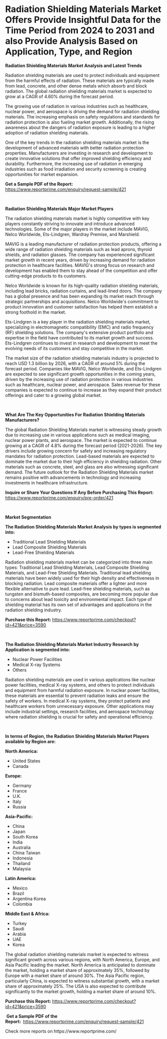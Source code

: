 <p><h1>Radiation Shielding Materials Market Offers Provide Insightful Data for the Time Period from 2024 to 2031 and also Provide Analysis Based on Application, Type, and Region</h1></p><p><strong>Radiation Shielding Materials Market Analysis and Latest Trends</strong></p>
<p><p>Radiation shielding materials are used to protect individuals and equipment from the harmful effects of radiation. These materials are typically made from lead, concrete, and other dense metals which absorb and block radiation. The global radiation shielding materials market is expected to grow at a CAGR of 4.60% during the forecast period.</p><p>The growing use of radiation in various industries such as healthcare, nuclear power, and aerospace is driving the demand for radiation shielding materials. The increasing emphasis on safety regulations and standards for radiation protection is also fueling market growth. Additionally, the rising awareness about the dangers of radiation exposure is leading to a higher adoption of radiation shielding materials.</p><p>One of the key trends in the radiation shielding materials market is the development of advanced materials with better radiation protection properties. Manufacturers are investing in research and development to create innovative solutions that offer improved shielding efficiency and durability. Furthermore, the increasing use of radiation in emerging industries such as food irradiation and security screening is creating opportunities for market expansion.</p></p>
<p><strong>Get a Sample PDF of the Report:&nbsp;</strong> <a href="https://www.reportprime.com/enquiry/request-sample/421">https://www.reportprime.com/enquiry/request-sample/421</a></p>
<p>&nbsp;</p>
<p><strong>Radiation Shielding Materials Major Market Players</strong></p>
<p><p>The radiation shielding materials market is highly competitive with key players constantly striving to innovate and introduce advanced technologies. Some of the major players in the market include MAVIG, Nelco Worldwide, Ets-Lindgren, Wardray Premise, and Marshield.</p><p>MAVIG is a leading manufacturer of radiation protection products, offering a wide range of radiation shielding materials such as lead aprons, thyroid shields, and radiation glasses. The company has experienced significant market growth in recent years, driven by increasing demand for radiation protection in healthcare facilities. MAVIG's strong focus on research and development has enabled them to stay ahead of the competition and offer cutting-edge products to its customers.</p><p>Nelco Worldwide is known for its high-quality radiation shielding materials, including lead bricks, radiation curtains, and lead-lined doors. The company has a global presence and has been expanding its market reach through strategic partnerships and acquisitions. Nelco Worldwide's commitment to product innovation and customer satisfaction has helped them establish a strong foothold in the market.</p><p>Ets-Lindgren is a key player in the radiation shielding materials market, specializing in electromagnetic compatibility (EMC) and radio frequency (RF) shielding solutions. The company's extensive product portfolio and expertise in the field have contributed to its market growth and success. Ets-Lindgren continues to invest in research and development to meet the evolving needs of its customers and stay competitive in the market.</p><p>The market size of the radiation shielding materials industry is projected to reach USD 1.3 billion by 2026, with a CAGR of around 5% during the forecast period. Companies like MAVIG, Nelco Worldwide, and Ets-Lindgren are expected to see significant growth opportunities in the coming years, driven by the increasing use of radiation protection in various industries such as healthcare, nuclear power, and aerospace. Sales revenue for these companies is expected to continue to increase as they expand their product offerings and cater to a growing global market.</p></p>
<p>&nbsp;</p>
<p><strong>What Are The Key Opportunities For Radiation Shielding Materials Manufacturers?</strong></p>
<p><p>The global Radiation Shielding Materials market is witnessing steady growth due to increasing use in various applications such as medical imaging, nuclear power plants, and aerospace. The market is expected to continue growing at a CAGR of 4.8% during the forecast period (2021-2026). The key drivers include growing concern for safety and increasing regulatory mandates for radiation protection. Lead-based materials are expected to dominate the market due to their high efficiency in shielding radiation. Other materials such as concrete, steel, and glass are also witnessing significant demand. The future outlook for the Radiation Shielding Materials market remains positive with advancements in technology and increasing investments in healthcare infrastructure.</p></p>
<p><strong>Inquire or Share Your Questions If Any Before Purchasing This Report:</strong> <a href="https://www.reportprime.com/enquiry/pre-order/421">https://www.reportprime.com/enquiry/pre-order/421</a></p>
<p>&nbsp;</p>
<p><strong>Market Segmentation</strong></p>
<p><strong>The Radiation Shielding Materials Market Analysis by types is segmented into:</strong></p>
<p><ul><li>Traditional Lead Shielding Materials</li><li>Lead Composite Shielding Materials</li><li>Lead-Free Shielding Materials</li></ul></p>
<p><p>Radiation shielding materials market can be categorized into three main types: Traditional Lead Shielding Materials, Lead Composite Shielding Materials, and Lead-Free Shielding Materials. Traditional lead shielding materials have been widely used for their high density and effectiveness in blocking radiation. Lead composite materials offer a lighter and more flexible alternative to pure lead. Lead-free shielding materials, such as tungsten and bismuth-based composites, are becoming more popular due to concerns about lead toxicity and environmental impact. Each type of shielding material has its own set of advantages and applications in the radiation shielding industry.</p></p>
<p><strong>Purchase this Report:&nbsp;</strong><a href="https://www.reportprime.com/checkout?id=421&price=3590">https://www.reportprime.com/checkout?id=421&price=3590</a></p>
<p>&nbsp;</p>
<p><strong>The Radiation Shielding Materials Market Industry Research by Application is segmented into:</strong></p>
<p><ul><li>Nuclear Power Facilities</li><li>Medical X-ray Systems</li><li>Others</li></ul></p>
<p><p>Radiation shielding materials are used in various applications like nuclear power facilities, medical X-ray systems, and others to protect individuals and equipment from harmful radiation exposure. In nuclear power facilities, these materials are essential to prevent radiation leaks and ensure the safety of workers. In medical X-ray systems, they protect patients and healthcare workers from unnecessary exposure. Other applications may include industrial settings, research facilities, and aerospace technology where radiation shielding is crucial for safety and operational efficiency.</p></p>
<p>&nbsp;</p>
<p><strong>In terms of Region, the Radiation Shielding Materials Market Players available by Region are:</strong></p>
<p>
    <p> <strong> North America: </strong>
        <ul>
            <li>United States</li>
            <li>Canada</li>
        </ul>
        </p> 
    <p> <strong> Europe: </strong>
        <ul>
            <li>Germany</li>
            <li>France</li>
            <li>U.K.</li>
            <li>Italy</li>
            <li>Russia</li>
        </ul>
        </p> 
    <p> <strong> Asia-Pacific: </strong>
        <ul>
            <li>China</li>
            <li>Japan</li>
            <li>South Korea</li>
            <li>India</li>
            <li>Australia</li>
            <li>China Taiwan</li>
            <li>Indonesia</li>
            <li>Thailand</li>
            <li>Malaysia</li>
        </ul>
        </p> 
    <p> <strong> Latin America: </strong>
        <ul>
            <li>Mexico</li>
            <li>Brazil</li>
            <li>Argentina Korea</li>
            <li>Colombia</li>
        </ul>
        </p> 
    <p> <strong> Middle East & Africa: </strong>
        <ul>
            <li>Turkey</li>
            <li>Saudi</li>
            <li>Arabia</li>
            <li>UAE</li>
            <li>Korea</li>
        </ul>
    </p>
    </p>
<p><p>The global radiation shielding materials market is expected to witness significant growth across various regions, with North America, Europe, and Asia Pacific leading the market. North America is anticipated to dominate the market, holding a market share of approximately 35%, followed by Europe with a market share of around 30%. The Asia Pacific region, particularly China, is expected to witness substantial growth, with a market share of approximately 25%. The USA is also expected to contribute significantly to the market growth, holding a market share of around 10%.</p></p>
<p><strong>Purchase this Report: </strong><a href="https://www.reportprime.com/checkout?id=421&price=3590">https://www.reportprime.com/checkout?id=421&price=3590</a></p>
<p>&nbsp;<strong>Get a Sample PDF of the Report:&nbsp;&nbsp;</strong><a href="https://www.reportprime.com/enquiry/request-sample/421">https://www.reportprime.com/enquiry/request-sample/421</a></p>
<p><strong></strong></p>
<p>Check more reports on https://www.reportprime.com/</p>